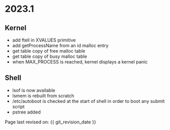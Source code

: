 # 2023.1

## Kernel

* add ftell in XVALUES primitive
* add getProcessName from an id malloc entry
* get table copy of free malloc table
* get table copy of busy malloc table
* when MAX_PROCESS is reached, kernel displays a kernel panic


## Shell

* lsof is now available
* lsmem is rebuilt from scratch
* /etc/autoboot is checked at the start of shell in order to boot any submit script
* pstree added


Page last revised on: {{ git_revision_date }}
